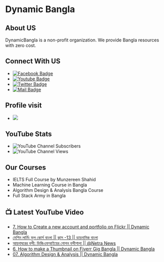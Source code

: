 # Dynamic Bangla 
## About US
DynamicBangla is a non-profit organization. We provide Bangla resources with zero cost. 
## Connect With US
- [![Facebook Badge](https://img.shields.io/badge/Facebook-1877F2?style=for-the-badge&logo=facebook&logoColor=white)](https://www.facebook.com/DynamicLearnerBangla)
- [![Youtube Badge](https://img.shields.io/badge/YouTube-FF0000?style=for-the-badge&logo=youtube&logoColor=white)](https://www.youtube.com/channel/UCoPrqgPJKtJMP0PZCDFjDqA)
- [![Twitter Badge](https://img.shields.io/badge/Twitter-1DA1F2?style=for-the-badge&logo=twitter&logoColor=white)](https://twitter.com/DynamicBangla) 
- [![Mail Badge](https://img.shields.io/badge/Gmail-D14836?style=for-the-badge&logo=gmail&logoColor=white)](mailto:DynamicBangla@yahoo.com)


## Profile visit
- ![](https://komarev.com/ghpvc/?username=DynamicBangla&label=PROFILE+VIEWS)
## YouTube Stats
- ![YouTube Channel Subscribers](https://img.shields.io/youtube/channel/subscribers/UCoPrqgPJKtJMP0PZCDFjDqA?style=social)
- ![YouTube Channel Views](https://img.shields.io/youtube/channel/views/UCoPrqgPJKtJMP0PZCDFjDqA?style=social)
## Our Courses
- IELTS Full Course by Munzereen Shahid
- Machine Learning Course in Bangla
- Algorithm Design & Analysis Bangla Course
- Full Stack Army in Bangla



## 📺 Latest YouTube Video
<!-- BLOG-POST-LIST:START -->
- [7. How to Create a new account and portfolio on Flickr || Dynamic Bangla](https://www.youtube.com/watch?v=bTDuvMLXCMQ)
- [মেশিন লার্নিং ফুল কোর্স বাংলা || ক্লাস -13 || ডায়নামিক বাংলা](https://www.youtube.com/watch?v=uBkYJnFLUA4)
- [আয়নাঘরের বন্দী: ডিজিএফআইয়ের গোপন বন্দীশালা || @Netra News](https://www.youtube.com/watch?v=Dj-kq-l_UC4)
- [6. How to make a Thumbnail on Fiverr Gig Bangla || Dynamic Bangla](https://www.youtube.com/watch?v=YFM-pr0m0lc)
- [07. Algorithm Design &amp; Analysis || Dynamic Bangla](https://www.youtube.com/watch?v=LyhQNtmykFI)
<!-- BLOG-POST-LIST:END -->
